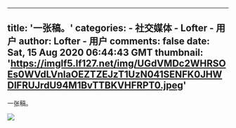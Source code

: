 
---
title: '一张稿。'
categories: 
    - 社交媒体
    - Lofter - 用户
author: Lofter - 用户
comments: false
date: Sat, 15 Aug 2020 06:44:43 GMT
thumbnail: 'https://imglf5.lf127.net/img/UGdVMDc2WHRSOEs0WVdLVnlaOEZTZEJzT1UzN041SENFK0JHWDlFRUJrdU94M1BvTTBKVHFRPT0.jpeg'
---

<div>   
<p>一张稿。</p><p><img src="https://imglf5.lf127.net/img/UGdVMDc2WHRSOEs0WVdLVnlaOEZTZEJzT1UzN041SENFK0JHWDlFRUJrdU94M1BvTTBKVHFRPT0.jpeg" referrerpolicy="no-referrer"></p>  
</div>
            